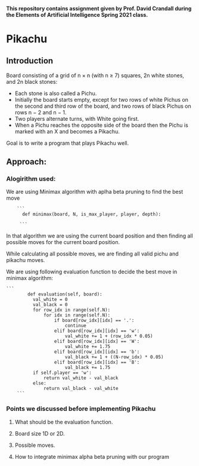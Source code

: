 #### This repository contains assignment given by Prof. David Crandall during the Elements of Artificial Intelligence Spring 2021 class.
# Pikachu

## Introduction
Board consisting of a grid of n × n (with n ≥ 7) squares, 2n white stones, and 2n black stones:
- Each stone is also called a Pichu.
- Initially the board starts empty, except for two rows of white Pichus on the second and third row of
  the board, and two rows of black Pichus on rows n − 2 and n − 1.
- Two players alternate turns, with White going first.
- When a Pichu reaches the opposite side of the board then the Pichu is marked with an X and becomes a Pikachu.

Goal is to write a program that plays Pikachu well.

## Approach:

### Alogirithm used:

  We are using Minimax algorithm with aplha beta pruning to find the best move <br/>

        ```
          def minimax(board, N, is_max_player, player, depth):
        
         ```
    
  In that algorithm we are using the current board position and then finding all possible moves for the current board position. <br/>
  
  While calculating all possible moves, we are finding all valid pichu and pikachu moves. <br/>
  
  We are using following evaluation function to decide the best move in minimax algorithm: <br/>
    
    ```
            def evaluation(self, board):
              val_white = 0
              val_black = 0
              for row_idx in range(self.N):
                  for idx in range(self.N):
                      if board[row_idx][idx] == '.':
                          continue
                      elif board[row_idx][idx] == 'w':
                          val_white += 1 + (row_idx * 0.05)
                      elif board[row_idx][idx] == 'W':
                          val_white += 1.75
                      elif board[row_idx][idx] == 'b':
                          val_black += 1 + ((N-row_idx) * 0.05)
                      elif board[row_idx][idx] == 'B':
                          val_black += 1.75
              if self.player == 'w':
                  return val_white - val_black
              else:
                  return val_black - val_white
        ```
   
 ### Points we discussed before implementing Pikachu
 
 1. What should be the evaluation function.
 
 2. Board size 1D or 2D.
 
 3. Possible moves.
 
 4. How to integrate minimax alpha beta pruning with our program